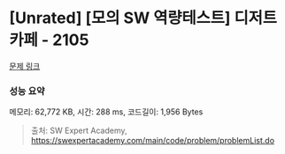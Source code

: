 # [Unrated] [모의 SW 역량테스트] 디저트 카페 - 2105 

[문제 링크](https://swexpertacademy.com/main/code/problem/problemDetail.do?contestProbId=AV5VwAr6APYDFAWu) 

### 성능 요약

메모리: 62,772 KB, 시간: 288 ms, 코드길이: 1,956 Bytes



> 출처: SW Expert Academy, https://swexpertacademy.com/main/code/problem/problemList.do